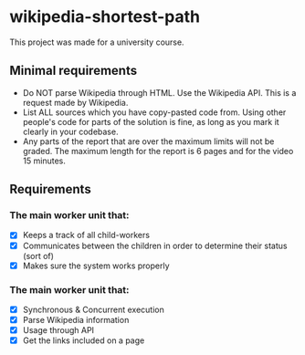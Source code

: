 # wikipedia-shortest-path
This project was made for a university course.

## Minimal requirements
-   Do NOT parse Wikipedia through HTML. Use the Wikipedia API. This is a request made by Wikipedia.
-   List ALL sources which you have copy-pasted code from. Using other people's code for parts of the solution is fine, as long as you mark it clearly in your codebase.
-   Any parts of the report that are over the maximum limits will not be graded. The maximum length for the report is 6 pages and for the video 15 minutes.

## Requirements
### The main worker unit that:
- [X]   Keeps a track of all child-workers
- [X]   Communicates between the children in order to determine their status (sort of)
- [X]   Makes sure the system works properly

### The main worker unit that:
- [X]   Synchronous & Concurrent execution
- [X]   Parse Wikipedia information
- [X]   Usage through API
- [X]   Get the links included on a page
